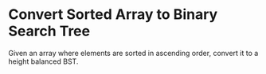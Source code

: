 # Convert Sorted Array to Binary Search Tree  

Given an array where elements are sorted in ascending order, convert it to a height balanced BST.

